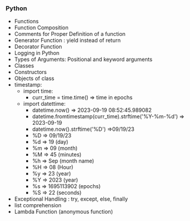 ### Python
- Functions
- Function Composition
- Comments for Proper Definition of a function
- Generator Function : yield instead of return
- Decorator Function
- Logging in Python
- Types of Arguments: Positional and keyword arguments
- Classes
- Constructors
- Objects of class
- timestamp:
	- import time:
		- curr_time = time.time() => time in epochs
	- import datettime:
		- datetime.now() =>  2023-09-19 08:52:45.989082
		- datetime.fromtimestamp(curr_time).strftime('%Y-%m-%d') => 2023-09-19
		- datetime.now().strftime('%D') =>09/19/23
		- %D => 09/19/23
		- %d => 19 (day)
		- %m => 09 (month)
		- %M => 45 (minutes)
		- %h => Sep (month name)
		- %H => 08 (Hour)
		- %y => 23 (year)
		- %Y => 2023 (year)
		- %s => 1695113902 (epochs)
		- %S => 22 (seconds)
- Exceptional Handling : try, except, else, finally
- list comprehension
- Lambda Function (anonymous function)